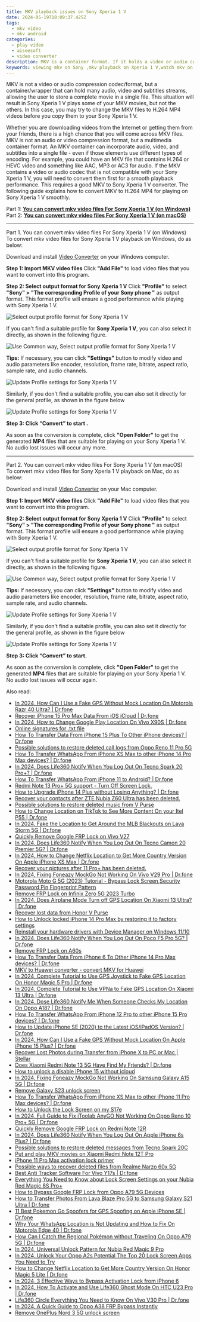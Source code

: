 ```yaml
---
title: MKV playback issues on Sony Xperia 1 V
date: 2024-05-19T18:09:37.425Z
tags: 
  - mkv video
  - mkv android
categories: 
  - play video
  - aiseesoft
  - video converter
description: MKV is a container format. If it holds a video or audio codec that is not supported by Sony Xperia 1 V, you will fail to play. In that case, we would recommend converting MKV to H.264 MP4 for Sony Xperia 1 V playback. 
keywords: viewing mkv on Sony ,mkv playback on Xperia 1 V,watch mkv on Xperia 1 V,app to play mkv on Sony ,app to play mkv on Sony Xperia 1 V,app to play mkv on Xperia 1 V,how to convert mkv into h264 on android,mkv to h264 converter android,720p to 4k converter for android,video converter 720p to 1080p in android,tv Sony mkv 265,how to converter 720p to mkv on android
---
```


<div class="atpl-content atpl-for-aiseesoft-video-converter play-mkv-on-android">

<div class="atpl-post-description-part-1">
<div class="tpl-content-sub-paragraph-normal">
  <p>
    MKV is not a video or audio compression codec/format, but a container/wrapper that can hold many audio, video and subtitles streams, allowing the user to store a complete movie in a single file. This situation will result in Sony Xperia 1 V plays some of your MKV movies, but not the others. In this case, you may try to change the MKV files to H.264 MP4 videos before you copy them to your Sony Xperia 1 V.
  </p>
</div>
</div>



<div class="atpl-post-description-part-2">
<div class="tpl-content-sub-paragraph-content">
  <p>
    Whether you are downloading videos from the Internet or getting them from your friends, there is a high chance that you will come across MKV files. MKV is  not an audio or video compression format, but a multimedia container format. An MKV container can incorporate audio, video, and subtitles into a single file - even if those elements use different types of encoding. For example, you could have an MKV file that contains H.264 or HEVC video and something like AAC, MP3 or AC3 for audio. If the MKV contains a video or audio codec that is not compatible with your Sony Xperia 1 V, you will need to convert them first for a smooth playback performance. This requires a good MKV to Sony Xperia 1 V converter. The following guide explains how to convert MKV to H.264 MP4 for playing on Sony Xperia 1 V smoothly.
  </p>
</div>
</div>


Part 1: <strong><a href="#p1">You can convert mkv video files For Sony Xperia 1 V (on Windows)</a></strong>
Part 2: <strong><a href="#p2">You can convert mkv video files For Sony Xperia 1 V (on macOS)</a></strong>



<!-- Part 1 -->
<a id="p1" name="p1" ></a><hr>

<div class="atpl-step-part-style">Part 1. You can convert mkv video files For Sony Xperia 1 V (on Windows)</div>
To convert mkv video files for Sony Xperia 1 V playback on Windows, do as below:

Download and install <a class="atpl-step-content-a-style" href="https://tools.techidaily.com/aiseesoft-total-video-converter/" >Video Converter</a> on your Windows computer.

<strong>Step 1: Import MKV video files </strong>
Click <b>"Add File"</b> to load video files that you want to convert into this program.

<strong>Step 2: Select output format for Sony Xperia 1 V</strong>
Click <b>"Profile"</b> to select <b>"Sony" > "The corresponding Profile of your Sony phone "</b> as output format. This format profile will ensure a good performance while playing with Sony Xperia 1 V.

<img src="https://tools.techidaily.com/images/apps/aiseesoft/video-converter/devices/sony/fv.mp4/win/profile-2.png" class="atpl-imgstyle" alt="Select output profile format for Sony Xperia 1 V" />

If you can't find a suitable profile for **Sony Xperia 1 V**, you can also select it directly, as shown in the following figure.

<img src="https://tools.techidaily.com/images/apps/aiseesoft/video-converter/devices/common_android/fv.mp4/win/profile.png" class="atpl-imgstyle" alt="Use Common way, Select output profile format for Sony Xperia 1 V" />

<strong>Tips:</strong>
If necessary, you can click <b>"Settings"</b> button to modify video and audio parameters like encoder, resolution, frame rate, bitrate, aspect ratio, sample rate, and audio channels. 

<img src="https://tools.techidaily.com/images/apps/aiseesoft/video-converter/devices/sony/fv.mp4/win/settings-3.png" class="atpl-imgstyle"  alt="Update Profile settings for Sony Xperia 1 V" />

Similarly, if you don't find a suitable profile, you can also set it directly for the general profile, as shown in the figure below

<img src="https://tools.techidaily.com/images/apps/aiseesoft/video-converter/devices/common_android/fv.mp4/win/settings.png" class="atpl-imgstyle"  alt="Update Profile settings for Sony Xperia 1 V" />

<strong>Step 3: Click “Convert” to start .</strong>

As soon as the conversion is complete, click <b>"Open Folder"</b> to get the generated <b>MP4</b> files that are suitable for playing on your Sony Xperia 1 V. No audio lost issues will occur any more.

<!-- Part 2 -->
<a id="p2" name="p2"></a><hr>

<div class="atpl-step-part-style">Part 2. You can convert mkv video files For Sony Xperia 1 V (on macOS)</div>
To convert mkv video files for Sony Xperia 1 V playback on Mac, do as below:

Download and install <a class="atpl-step-content-a-style" href="https://tools.techidaily.com/aiseesoft-total-video-converter/" >Video Converter</a> on your Mac computer.

<strong>Step 1: Import MKV video files </strong>
Click <b>"Add File"</b> to load video files that you want to convert into this program.

<strong>Step 2: Select output format for Sony Xperia 1 V</strong>
Click <b>"Profile"</b> to select <b>"Sony" > "The corresponding Profile of your Sony phone "</b> as output format. This format profile will ensure a good performance while playing with Sony Xperia 1 V.

<img src="https://tools.techidaily.com/images/apps/aiseesoft/video-converter/devices/sony/fv.mp4/mac/profile.png" class="atpl-imgstyle" alt="Select output profile format for Sony Xperia 1 V" />

If you can't find a suitable profile for **Sony Xperia 1 V**, you can also select it directly, as shown in the following figure.

<img src="https://tools.techidaily.com/images/apps/aiseesoft/video-converter/devices/common_android/fv.mp4/mac/profile.png" class="atpl-imgstyle" alt="Use Common way, Select output profile format for Sony Xperia 1 V" />

<strong>Tips:</strong>
If necessary, you can click <b>"Settings"</b> button to modify video and audio parameters like encoder, resolution, frame rate, bitrate, aspect ratio, sample rate, and audio channels. 

<img src="https://tools.techidaily.com/images/apps/aiseesoft/video-converter/devices/sony/fv.mp4/mac/settings.png" class="atpl-imgstyle"  alt="Update Profile settings for Sony Xperia 1 V" />

Similarly, if you don't find a suitable profile, you can also set it directly for the general profile, as shown in the figure below

<img src="https://tools.techidaily.com/images/apps/aiseesoft/video-converter/devices/common_android/fv.mp4/win/settings.png" class="atpl-imgstyle"  alt="Update Profile settings for Sony Xperia 1 V" />

<strong>Step 3: Click “Convert” to start.</strong>

As soon as the conversion is complete, click <b>"Open Folder"</b> to get the generated <b>MP4</b> files that are suitable for playing on your Sony Xperia 1 V. No audio lost issues will occur again.



<div class="atpl-post-end">
  <div class="atpl-post-device-model-description">
    
  </div>
</div>

<ins class="adsbygoogle"
     style="display:block"
     data-ad-client="ca-pub-7571918770474297"
     data-ad-slot="8358498916"
     data-ad-format="auto"
     data-full-width-responsive="true"></ins>


</div>
<ins class="adsbygoogle"
    style="display:block"
    data-ad-format="autorelaxed"
    data-ad-client="ca-pub-7571918770474297"
    data-ad-slot="1223367746"></ins>

<span class="atpl-alsoreadstyle">Also read:</span>
<div><ul>
<li><a href="https://review-topics.techidaily.com/in-2024-how-can-i-use-a-fake-gps-without-mock-location-on-motorola-razr-40-ultra-drfone-by-drfone-virtual-android/"><u>In 2024, How Can I Use a Fake GPS Without Mock Location On Motorola Razr 40 Ultra? | Dr.fone</u></a></li>
<li><a href="https://review-topics.techidaily.com/recover-iphone-15-pro-max-data-from-ios-icloud-drfone-by-drfone-ios-data-recovery-ios-data-recovery/"><u>Recover iPhone 15 Pro Max Data From iOS iCloud | Dr.fone</u></a></li>
<li><a href="https://review-topics.techidaily.com/in-2024-how-to-change-google-play-location-on-vivo-x90s-drfone-by-drfone-virtual-android/"><u>In 2024, How to Change Google Play Location On Vivo X90S | Dr.fone</u></a></li>
<li><a href="https://review-topics.techidaily.com/online-signatures-for-txt-file-by-ldigisigner-sign-a-word-sign-a-word/"><u>Online signatures for .txt file</u></a></li>
<li><a href="https://review-topics.techidaily.com/how-to-transfer-data-from-iphone-15-plus-to-other-iphone-devices-drfone-by-drfone-transfer-data-from-ios-transfer-data-from-ios/"><u>How To Transfer Data From iPhone 15 Plus To Other iPhone devices? | Dr.fone</u></a></li>
<li><a href="https://review-topics.techidaily.com/possible-solutions-to-restore-deleted-call-logs-from-oppo-reno-11-pro-5g-by-fonelab-android-recover-call-logs/"><u>Possible solutions to restore deleted call logs from Oppo Reno 11 Pro 5G</u></a></li>
<li><a href="https://review-topics.techidaily.com/how-to-transfer-whatsapp-from-iphone-xs-max-to-other-iphone-14-pro-max-devices-drfone-by-drfone-transfer-whatsapp-from-ios-transfer-whatsapp-from-ios/"><u>How To Transfer WhatsApp From iPhone XS Max to other iPhone 14 Pro Max devices? | Dr.fone</u></a></li>
<li><a href="https://review-topics.techidaily.com/in-2024-does-life360-notify-when-you-log-out-on-tecno-spark-20-proplus-drfone-by-drfone-virtual-android/"><u>In 2024, Does Life360 Notify When You Log Out On Tecno Spark 20 Pro+? | Dr.fone</u></a></li>
<li><a href="https://review-topics.techidaily.com/how-to-transfer-whatsapp-from-iphone-11-to-android-drfone-by-drfone-transfer-whatsapp-from-ios-transfer-whatsapp-from-ios/"><u>How To Transfer WhatsApp From iPhone 11 to Android? | Dr.fone</u></a></li>
<li><a href="https://review-topics.techidaily.com/redmi-note-13-proplus-5g-support-turn-off-screen-lock-by-drfone-android-unlock-android-unlock/"><u>Redmi Note 13 Pro+ 5G support - Turn Off Screen Lock.</u></a></li>
<li><a href="https://review-topics.techidaily.com/how-to-upgrade-iphone-14-plus-without-losing-anything-drfone-by-drfone-ios-system-repair-ios-system-repair/"><u>How to Upgrade iPhone 14 Plus without Losing Anything? | Dr.fone</u></a></li>
<li><a href="https://review-topics.techidaily.com/recover-your-contacts-after-zte-nubia-z60-ultra-has-been-deleted-by-fonelab-android-recover-contacts/"><u>Recover your contacts after ZTE Nubia Z60 Ultra has been deleted.</u></a></li>
<li><a href="https://review-topics.techidaily.com/possible-solutions-to-restore-deleted-music-from-v-purse-by-fonelab-android-recover-music/"><u>Possible solutions to restore deleted music from V Purse</u></a></li>
<li><a href="https://review-topics.techidaily.com/how-to-change-location-on-tiktok-to-see-more-content-on-your-itel-p55-drfone-by-drfone-virtual-android/"><u>How to Change Location on TikTok to See More Content On your Itel P55 | Dr.fone</u></a></li>
<li><a href="https://review-topics.techidaily.com/in-2024-fake-the-location-to-get-around-the-mlb-blackouts-on-lava-storm-5g-drfone-by-drfone-virtual-android/"><u>In 2024, Fake the Location to Get Around the MLB Blackouts on Lava Storm 5G | Dr.fone</u></a></li>
<li><a href="https://review-topics.techidaily.com/quickly-remove-google-frp-lock-on-vivo-v27-by-drfone-android-unlock-remove-google-frp/"><u>Quickly Remove Google FRP Lock on Vivo V27</u></a></li>
<li><a href="https://review-topics.techidaily.com/in-2024-does-life360-notify-when-you-log-out-on-tecno-camon-20-premier-5g-drfone-by-drfone-virtual-android/"><u>In 2024, Does Life360 Notify When You Log Out On Tecno Camon 20 Premier 5G? | Dr.fone</u></a></li>
<li><a href="https://review-topics.techidaily.com/in-2024-how-to-change-netflix-location-to-get-more-country-version-on-apple-iphone-xs-max-drfone-by-drfone-virtual-ios/"><u>In 2024, How to Change Netflix Location to Get More Country Version On Apple iPhone XS Max | Dr.fone</u></a></li>
<li><a href="https://review-topics.techidaily.com/recover-your-pictures-after-11-proplus-has-been-deleted-by-fonelab-android-recover-pictures/"><u>Recover your pictures after 11 Pro+ has been deleted.</u></a></li>
<li><a href="https://review-topics.techidaily.com/in-2024-fixing-foneazy-mockgo-not-working-on-vivo-v29-pro-drfone-by-drfone-virtual-android/"><u>In 2024, Fixing Foneazy MockGo Not Working On Vivo V29 Pro | Dr.fone</u></a></li>
<li><a href="https://review-topics.techidaily.com/motorola-moto-g-5g-2023-tutorial-bypass-lock-screen-security-password-pin-fingerprint-pattern-by-drfone-android-unlock-android-unlock/"><u>Motorola Moto G 5G (2023) Tutorial - Bypass Lock Screen,Security Password Pin,Fingerprint,Pattern</u></a></li>
<li><a href="https://review-topics.techidaily.com/remove-frp-lock-on-infinix-zero-5g-2023-turbo-by-drfone-android-unlock-remove-google-frp/"><u>Remove FRP Lock on Infinix Zero 5G 2023 Turbo</u></a></li>
<li><a href="https://review-topics.techidaily.com/in-2024-does-airplane-mode-turn-off-gps-location-on-xiaomi-13-ultra-drfone-by-drfone-virtual-android/"><u>In 2024, Does Airplane Mode Turn off GPS Location On Xiaomi 13 Ultra? | Dr.fone</u></a></li>
<li><a href="https://review-topics.techidaily.com/recover-lost-data-from-honor-v-purse-by-fonelab-android-recover-data/"><u>Recover lost data from Honor V Purse</u></a></li>
<li><a href="https://review-topics.techidaily.com/how-to-unlock-locked-iphone-14-pro-max-by-restoring-it-to-factory-settings-by-drfone-ios-unlock-ios-unlock/"><u>How to Unlock locked iPhone 14 Pro Max by restoring it to factory settings</u></a></li>
<li><a href="https://review-topics.techidaily.com/reinstall-your-hardware-drivers-with-device-manager-on-windows-1110-by-drivereasy-guide/"><u>Reinstall your hardware drivers with Device Manager on Windows 11/10</u></a></li>
<li><a href="https://review-topics.techidaily.com/in-2024-does-life360-notify-when-you-log-out-on-poco-f5-pro-5g-drfone-by-drfone-virtual-android/"><u>In 2024, Does Life360 Notify When You Log Out On Poco F5 Pro 5G? | Dr.fone</u></a></li>
<li><a href="https://review-topics.techidaily.com/remove-frp-lock-on-a60s-by-drfone-android-unlock-remove-google-frp/"><u>Remove FRP Lock on A60s</u></a></li>
<li><a href="https://review-topics.techidaily.com/how-to-transfer-data-from-iphone-6-to-other-iphone-14-pro-max-devices-drfone-by-drfone-transfer-data-from-ios-transfer-data-from-ios/"><u>How To Transfer Data From iPhone 6 To Other iPhone 14 Pro Max devices? | Dr.fone</u></a></li>
<li><a href="https://review-topics.techidaily.com/mkv-to-huawei-converter-convert-mkv-for-huawei-by-aiseesoft-video-converter-play-mkv-on-android/"><u>MKV to Huawei  converter - convert MKV for Huawei </u></a></li>
<li><a href="https://review-topics.techidaily.com/in-2024-complete-tutorial-to-use-gps-joystick-to-fake-gps-location-on-honor-magic-5-pro-drfone-by-drfone-virtual-android/"><u>In 2024, Complete Tutorial to Use GPS Joystick to Fake GPS Location On Honor Magic 5 Pro | Dr.fone</u></a></li>
<li><a href="https://review-topics.techidaily.com/in-2024-complete-tutorial-to-use-vpna-to-fake-gps-location-on-xiaomi-13-ultra-drfone-by-drfone-virtual-android/"><u>In 2024, Complete Tutorial to Use VPNa to Fake GPS Location On Xiaomi 13 Ultra | Dr.fone</u></a></li>
<li><a href="https://review-topics.techidaily.com/in-2024-dose-life360-notify-me-when-someone-checks-my-location-on-oppo-a18-drfone-by-drfone-virtual-android/"><u>In 2024, Dose Life360 Notify Me When Someone Checks My Location On Oppo A18? | Dr.fone</u></a></li>
<li><a href="https://review-topics.techidaily.com/how-to-transfer-whatsapp-from-iphone-12-pro-to-other-iphone-15-pro-devices-drfone-by-drfone-transfer-whatsapp-from-ios-transfer-whatsapp-from-ios/"><u>How To Transfer WhatsApp From iPhone 12 Pro to other iPhone 15 Pro devices? | Dr.fone</u></a></li>
<li><a href="https://review-topics.techidaily.com/how-to-update-iphone-se-2020-to-the-latest-iosipados-version-drfone-by-drfone-ios-system-repair-ios-system-repair/"><u>How to Update iPhone SE (2020) to the Latest iOS/iPadOS Version? | Dr.fone</u></a></li>
<li><a href="https://review-topics.techidaily.com/in-2024-how-can-i-use-a-fake-gps-without-mock-location-on-apple-iphone-15-plus-drfone-by-drfone-virtual-ios/"><u>In 2024, How Can I Use a Fake GPS Without Mock Location On Apple iPhone 15 Plus? | Dr.fone</u></a></li>
<li><a href="https://review-topics.techidaily.com/recover-lost-photos-during-transfer-from-iphone-x-to-pc-or-mac-stellar-by-stellar-data-recovery-ios-iphone-data-recovery/"><u>Recover Lost Photos during Transfer from iPhone X to PC or Mac | Stellar</u></a></li>
<li><a href="https://review-topics.techidaily.com/does-xiaomi-redmi-note-13-5g-have-find-my-friends-drfone-by-drfone-virtual-android/"><u>Does Xiaomi Redmi Note 13 5G Have Find My Friends? | Dr.fone</u></a></li>
<li><a href="https://review-topics.techidaily.com/how-to-unlock-a-disable-iphone-15-without-icloud-by-drfone-ios-unlock-ios-unlock/"><u>How to unlock a disable iPhone 15 without icloud</u></a></li>
<li><a href="https://review-topics.techidaily.com/in-2024-fixing-foneazy-mockgo-not-working-on-samsung-galaxy-a15-5g-drfone-by-drfone-virtual-android/"><u>In 2024, Fixing Foneazy MockGo Not Working On Samsung Galaxy A15 5G | Dr.fone</u></a></li>
<li><a href="https://review-topics.techidaily.com/remove-galaxy-s23-unlock-screen-by-drfone-android-unlock-android-unlock/"><u>Remove Galaxy S23 unlock screen</u></a></li>
<li><a href="https://review-topics.techidaily.com/how-to-transfer-whatsapp-from-iphone-xs-max-to-other-iphone-11-pro-max-devices-drfone-by-drfone-transfer-whatsapp-from-ios-transfer-whatsapp-from-ios/"><u>How To Transfer WhatsApp From iPhone XS Max to other iPhone 11 Pro Max devices? | Dr.fone</u></a></li>
<li><a href="https://review-topics.techidaily.com/how-to-unlock-the-lock-screen-on-my-s17e-by-drfone-android-unlock-android-unlock/"><u>How to Unlock the Lock Screen on my S17e</u></a></li>
<li><a href="https://review-topics.techidaily.com/in-2024-full-guide-to-fix-itoolab-anygo-not-working-on-oppo-reno-10-proplus-5g-drfone-by-drfone-virtual-android/"><u>In 2024, Full Guide to Fix iToolab AnyGO Not Working On Oppo Reno 10 Pro+ 5G | Dr.fone</u></a></li>
<li><a href="https://review-topics.techidaily.com/quickly-remove-google-frp-lock-on-redmi-note-12r-by-drfone-android-unlock-remove-google-frp/"><u>Quickly Remove Google FRP Lock on Redmi Note 12R</u></a></li>
<li><a href="https://review-topics.techidaily.com/in-2024-does-life360-notify-when-you-log-out-on-apple-iphone-6s-plus-drfone-by-drfone-virtual-ios/"><u>In 2024, Does Life360 Notify When You Log Out On Apple iPhone 6s Plus? | Dr.fone</u></a></li>
<li><a href="https://review-topics.techidaily.com/possible-solutions-to-restore-deleted-messages-from-tecno-spark-20c-by-fonelab-android-recover-messages/"><u>Possible solutions to restore deleted messages from Tecno Spark 20C</u></a></li>
<li><a href="https://review-topics.techidaily.com/put-and-play-mkv-movies-on-xiaomi-redmi-note-12t-pro-by-aiseesoft-video-converter-play-mkv-on-android/"><u>Put and play MKV movies on Xiaomi Redmi Note 12T Pro</u></a></li>
<li><a href="https://review-topics.techidaily.com/iphone-11-pro-max-activation-lock-primer-by-drfone-ios-unlock-ios-unlock/"><u>iPhone 11 Pro Max activation lock primer</u></a></li>
<li><a href="https://review-topics.techidaily.com/possible-ways-to-recover-deleted-files-from-realme-narzo-60x-5g-by-fonelab-android-recover-data/"><u>Possible ways to recover deleted files from Realme Narzo 60x 5G</u></a></li>
<li><a href="https://android-location-track.techidaily.com/best-anti-tracker-software-for-vivo-y17s-drfone-by-drfone-virtual-android/"><u>Best Anti Tracker Software For Vivo Y17s | Dr.fone</u></a></li>
<li><a href="https://easy-unlock-android.techidaily.com/everything-you-need-to-know-about-lock-screen-settings-on-your-nubia-red-magic-8s-proplus-by-drfone-android/"><u>Everything You Need to Know about Lock Screen Settings on your Nubia Red Magic 8S Pro+</u></a></li>
<li><a href="https://android-frp.techidaily.com/how-to-bypass-google-frp-lock-from-oppo-a79-5g-devices-by-drfone-android/"><u>How to Bypass Google FRP Lock from Oppo A79 5G Devices</u></a></li>
<li><a href="https://android-transfer.techidaily.com/how-to-transfer-photos-from-lava-blaze-pro-5g-to-samsung-galaxy-s21-ultra-drfone-by-drfone-transfer-from-android-transfer-from-android/"><u>How to Transfer Photos From Lava Blaze Pro 5G to Samsung Galaxy S21 Ultra | Dr.fone</u></a></li>
<li><a href="https://ios-pokemon-go.techidaily.com/11-best-pokemon-go-spoofers-for-gps-spoofing-on-apple-iphone-se-drfone-by-drfone-virtual-ios/"><u>11 Best Pokemon Go Spoofers for GPS Spoofing on Apple iPhone SE | Dr.fone</u></a></li>
<li><a href="https://location-social.techidaily.com/why-your-whatsapp-location-is-not-updating-and-how-to-fix-on-motorola-edge-40-drfone-by-drfone-virtual-android/"><u>Why Your WhatsApp Location is Not Updating and How to Fix On Motorola Edge 40 | Dr.fone</u></a></li>
<li><a href="https://android-pokemon-go.techidaily.com/how-can-i-catch-the-regional-pokemon-without-traveling-on-oppo-a79-5g-drfone-by-drfone-virtual-android/"><u>How Can I Catch the Regional Pokémon without Traveling On Oppo A79 5G | Dr.fone</u></a></li>
<li><a href="https://easy-unlock-android.techidaily.com/in-2024-universal-unlock-pattern-for-nubia-red-magic-9-pro-by-drfone-android/"><u>In 2024, Universal Unlock Pattern for Nubia Red Magic 9 Pro</u></a></li>
<li><a href="https://android-unlock.techidaily.com/in-2024-unlock-your-oppo-a2s-potential-the-top-20-lock-screen-apps-you-need-to-try-by-drfone-android/"><u>In 2024, Unlock Your Oppo A2s Potential The Top 20 Lock Screen Apps You Need to Try</u></a></li>
<li><a href="https://fake-location.techidaily.com/how-to-change-netflix-location-to-get-more-country-version-on-honor-magic-5-lite-drfone-by-drfone-virtual-android/"><u>How to Change Netflix Location to Get More Country Version On Honor Magic 5 Lite | Dr.fone</u></a></li>
<li><a href="https://activate-lock.techidaily.com/in-2024-3-effective-ways-to-bypass-activation-lock-from-iphone-6-by-drfone-ios/"><u>In 2024, 3 Effective Ways to Bypass Activation Lock from iPhone 6</u></a></li>
<li><a href="https://location-social.techidaily.com/in-2024-how-to-activate-and-use-life360-ghost-mode-on-htc-u23-pro-drfone-by-drfone-virtual-android/"><u>In 2024, How To Activate and Use Life360 Ghost Mode On HTC U23 Pro | Dr.fone</u></a></li>
<li><a href="https://fake-location.techidaily.com/life360-circle-everything-you-need-to-know-on-vivo-v30-pro-drfone-by-drfone-virtual-android/"><u>Life360 Circle Everything You Need to Know On Vivo V30 Pro | Dr.fone</u></a></li>
<li><a href="https://android-frp.techidaily.com/in-2024-a-quick-guide-to-oppo-a38-frp-bypass-instantly-by-drfone-android/"><u>In 2024, A Quick Guide to Oppo A38 FRP Bypass Instantly</u></a></li>
<li><a href="https://techidaily.com/remove-oneplus-nord-3-5g-unlock-screen-by-drfone-android-unlock-android-unlock/"><u>Remove OnePlus Nord 3 5G unlock screen</u></a></li>
</ul></div>


